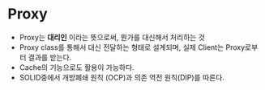 # Proxy

- Proxy는 **대리인** 이라는 뜻으로써, 뭔가를 대신해서 처리하는 것
- Proxy class를 통해서 대신 전달하는 형태로 설계되며, 실제 Client는 Proxy로부터 결과를 받는다.
- Cache의 기능으로도 활용이 가능하다.
- SOLID중에서 개방폐쇄 원칙 (OCP)과 의존 역전 원칙(DIP)를 따른다.